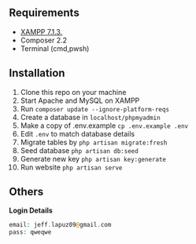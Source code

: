 ## Requirements
- [XAMPP 7.1.3.](https://sourceforge.net/projects/xampp/files/XAMPP%20Windows/7.1.33/)
- Composer 2.2
- Terminal (cmd,pwsh)
## Installation
1. Clone this repo on your machine
2. Start Apache and MySQL on XAMPP
3. Run `composer update --ignore-platform-reqs`
4. Create a database in `localhost/phpmyadmin`
5. Make a copy of .env.example `cp .env.example .env`
6. Edit `.env` to match database details
7. Migrate tables by `php artisan migrate:fresh`
8. Seed database `php artisan db:seed`
9. Generate new key `php artisan key:generate`
10. Run website `php artisan serve` 

## Others
**Login Details**
```php
email: jeff.lapuz09@gmail.com
pass: qweqwe
```
